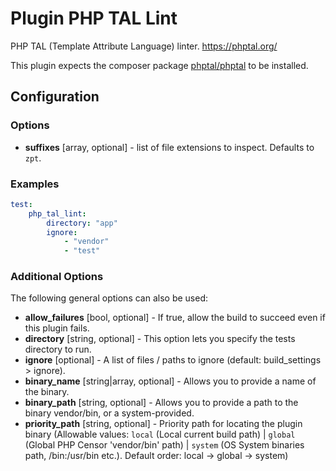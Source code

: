 Plugin PHP TAL Lint
===================

PHP TAL (Template Attribute Language)  linter. https://phptal.org/

This plugin expects the composer package [phptal/phptal](https://packagist.org/packages/phptal/phptal) to be installed.

Configuration
-------------

### Options

* **suffixes** [array, optional] - list of file extensions to inspect. Defaults to `zpt`.

### Examples

```yaml
test:
    php_tal_lint:
        directory: "app"
        ignore:
            - "vendor"
            - "test"
```

### Additional Options

The following general options can also be used: 

* **allow_failures** [bool, optional] - If true, allow the build to succeed even if this plugin fails.
* **directory** [string, optional] - This option lets you specify the tests directory to run.
* **ignore** [optional] - A list of files / paths to ignore (default: build_settings > ignore).
* **binary_name** [string|array, optional] - Allows you to provide a name of the binary.
* **binary_path** [string, optional] - Allows you to provide a path to the binary vendor/bin, or a system-provided.
* **priority_path** [string, optional] - Priority path for locating the plugin binary (Allowable values: 
  `local` (Local current build path) | 
  `global` (Global PHP Censor 'vendor/bin' path) |
  `system` (OS System binaries path, /bin:/usr/bin etc.). 
  Default order: local -> global -> system)
